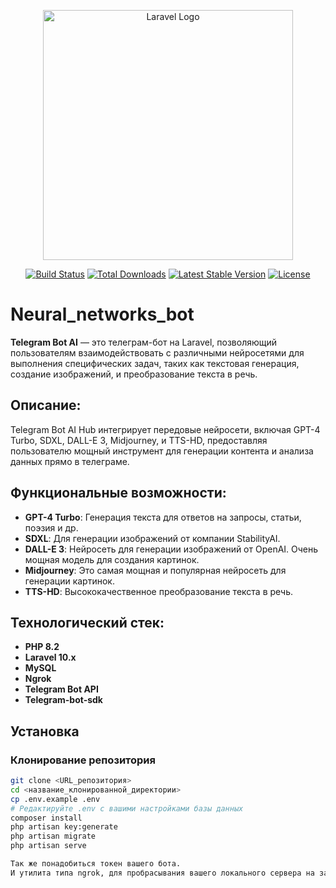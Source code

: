 <p align="center"><a href="https://laravel.com" target="_blank"><img src="https://raw.githubusercontent.com/laravel/art/master/logo-lockup/5%20SVG/2%20CMYK/1%20Full%20Color/laravel-logolockup-cmyk-red.svg" width="400" alt="Laravel Logo"></a></p>

<p align="center">
<a href="https://github.com/laravel/framework/actions"><img src="https://github.com/laravel/framework/workflows/tests/badge.svg" alt="Build Status"></a>
<a href="https://packagist.org/packages/laravel/framework"><img src="https://img.shields.io/packagist/dt/laravel/framework" alt="Total Downloads"></a>
<a href="https://packagist.org/packages/laravel/framework"><img src="https://img.shields.io/packagist/v/laravel/framework" alt="Latest Stable Version"></a>
<a href="https://packagist.org/packages/laravel/framework"><img src="https://img.shields.io/packagist/l/laravel/framework" alt="License"></a>
</p>

# Neural_networks_bot

**Telegram Bot AI** — это телеграм-бот на Laravel, позволяющий пользователям взаимодействовать с различными нейросетями для выполнения специфических задач, таких как текстовая генерация, создание изображений, и преобразование текста в речь.

## Описание:

Telegram Bot AI Hub интегрирует передовые нейросети, включая GPT-4 Turbo, SDXL, DALL-E 3, Midjourney, и TTS-HD, предоставляя пользователю мощный инструмент для генерации контента и анализа данных прямо в телеграме.

## Функциональные возможности:

- **GPT-4 Turbo**: Генерация текста для ответов на запросы, статьи, поэзия и др.
- **SDXL**: Для генерации изображений от компании StabilityAI.
- **DALL-E 3**: Нейросеть для генерации изображений от OpenAI. Очень мощная модель для создания картинок. 
- **Midjourney**: Это самая мощная и популярная нейросеть для генерации картинок.
- **TTS-HD**: Высококачественное преобразование текста в речь.

## Технологический стек:

- **PHP 8.2**
- **Laravel 10.x**
- **MySQL**
- **Ngrok**
- **Telegram Bot API**
- **Telegram-bot-sdk**

## Установка

### Клонирование репозитория

```bash
git clone <URL_репозитория>
cd <название_клонированной_директории>
cp .env.example .env
# Редактируйте .env с вашими настройками базы данных
composer install
php artisan key:generate
php artisan migrate
php artisan serve

Так же понадобиться токен вашего бота.
И утилита типа ngrok, для пробрасывания вашего локального сервера на защищенный.
```